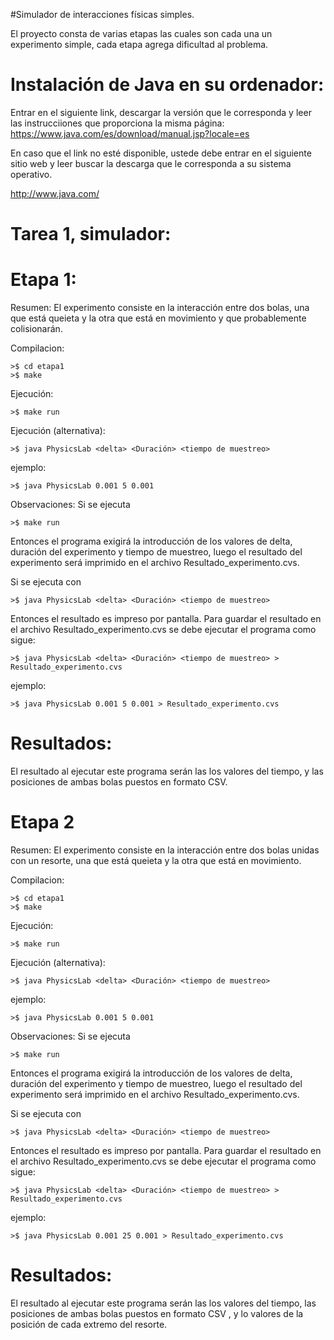 #Simulador de interacciones físicas simples.

El proyecto consta de varias etapas las cuales son cada una un experimento simple, cada etapa agrega dificultad al problema.

Instalación de Java en su ordenador:
===================================

Entrar en el siguiente link, descargar la versión que le corresponda y leer las instrucciiones que proporciona la misma página:
https://www.java.com/es/download/manual.jsp?locale=es

En caso que el link no esté disponible, ustede debe entrar en el siguiente sitio web y leer buscar la descarga que le corresponda a su sistema operativo.

http://www.java.com/

Tarea 1, simulador:
==================

Etapa 1:
========

Resumen:
El experimento consiste en la interacción entre dos bolas, una que está queieta y la otra que está en movimiento y que probablemente colisionarán.

Compilacion:
```
>$ cd etapa1
>$ make
```

Ejecución:
```
>$ make run
```

Ejecución (alternativa):
```
>$ java PhysicsLab <delta> <Duración> <tiempo de muestreo>
```

ejemplo:
```
>$ java PhysicsLab 0.001 5 0.001
```

Observaciones:
Si se ejecuta 
```
>$ make run
```

Entonces el programa exigirá la introducción de los valores de delta, duración del experimento y tiempo de muestreo, luego el resultado del experimento será imprimido en el archivo Resultado_experimento.cvs.

Si se ejecuta con 
```
>$ java PhysicsLab <delta> <Duración> <tiempo de muestreo>
```
Entonces el resultado es impreso por pantalla. Para guardar el resultado en el archivo Resultado_experimento.cvs se debe ejecutar el programa como sigue:
```
>$ java PhysicsLab <delta> <Duración> <tiempo de muestreo> > Resultado_experimento.cvs
```

ejemplo: 
```
>$ java PhysicsLab 0.001 5 0.001 > Resultado_experimento.cvs
```
Resultados:
==========

El resultado al ejecutar este programa serán las los valores del tiempo,  y las posiciones de ambas bolas puestos en formato CSV.

Etapa 2
=======


Resumen:
El experimento consiste en la interacción entre dos bolas unidas con un resorte, una que está queieta y la otra que está en movimiento.

Compilacion:
```
>$ cd etapa1
>$ make
```

Ejecución:
```
>$ make run
```

Ejecución (alternativa):
```
>$ java PhysicsLab <delta> <Duración> <tiempo de muestreo>
```

ejemplo:
```
>$ java PhysicsLab 0.001 5 0.001
```

Observaciones:
Si se ejecuta 
```
>$ make run
```

Entonces el programa exigirá la introducción de los valores de delta, duración del experimento y tiempo de muestreo, luego el resultado del experimento será imprimido en el archivo Resultado_experimento.cvs.

Si se ejecuta con 
```
>$ java PhysicsLab <delta> <Duración> <tiempo de muestreo>
```
Entonces el resultado es impreso por pantalla. Para guardar el resultado en el archivo Resultado_experimento.cvs se debe ejecutar el programa como sigue:
```
>$ java PhysicsLab <delta> <Duración> <tiempo de muestreo> > Resultado_experimento.cvs
```

ejemplo: 
```
>$ java PhysicsLab 0.001 25 0.001 > Resultado_experimento.cvs
```



Resultados:
==========

El resultado al ejecutar este programa serán las los valores del tiempo, las posiciones de ambas bolas puestos en formato CSV , y lo valores de la posición de cada extremo del resorte.
